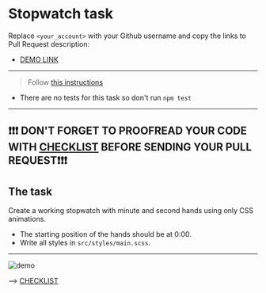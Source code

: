 # Stopwatch task
Replace `<your_account>` with your Github username and copy the links to Pull Request description:
- [DEMO LINK](https://amitpatiljc.github.io/layout_stop-watch/)

___
> Follow [this instructions](https://github.com/mate-academy/layout_task-guideline#how-to-solve-the-layout-tasks-on-github)

- There are no tests for this task so don't run `npm test`
___

## ❗️❗️❗️ DON'T FORGET TO PROOFREAD YOUR CODE WITH [CHECKLIST](https://github.com/mate-academy/layout_stop-watch/blob/master/checklist.md) BEFORE SENDING YOUR PULL REQUEST❗️❗️❗️

## The task
Create a working stopwatch with minute and second hands using only CSS animations.
- The starting position of the hands should be at 0:00.
- Write all styles in `src/styles/main.scss`.
---
![demo](stopwatch.png)

--> [CHECKLIST](https://github.com/mate-academy/layout_stop-watch/blob/master/checklist.md)
